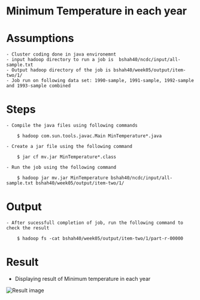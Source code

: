 # Minimum Temperature in each year

# Assumptions

    - Cluster coding done in java environemnt
    - input hadoop directory to run a job is  bshah40/ncdc/input/all-sample.txt
    - Output hadoop directory of the job is bshah40/week05/output/item-two/1/
    - Job run on following data set: 1990-sample, 1991-sample, 1992-sample and 1993-sample combined
    
# Steps

    - Compile the java files using following commands
    
        $ hadoop com.sun.tools.javac.Main MinTemperature*.java
    
    - Create a jar file using the following command
    
        $ jar cf mv.jar MinTemperature*.class
    
    - Run the job using the following command
    
        $ hadoop jar mv.jar MinTemperature bshah40/ncdc/input/all-sample.txt bshah40/week05/output/item-two/1/

# Output

    - After sucessfull completion of job, run the following command to check the result
    
        $ hadoop fs -cat bshah40/week05/output/item-two/1/part-r-00000
        
# Result

- Displaying result of Minimum temperature in each year

![Result image](https://github.com/illinoistech-itm/bshah40/blob/master/ITMD-521/Week-05/item-two/1.png)
